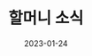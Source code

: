 ---
title: 할머니 소식
date: 2023-01-24
banner:
  title:
  summary:
  imageLink: https://r2.womenandwar.net/2022/06/%EC%84%B8%EA%B3%84%EC%8B%9C%EB%AF%BC%EC%84%B1%EB%AA%85-%EB%B9%84%EC%9C%A8-%EC%88%98%EC%A0%95-002.png
  itemLink:
---